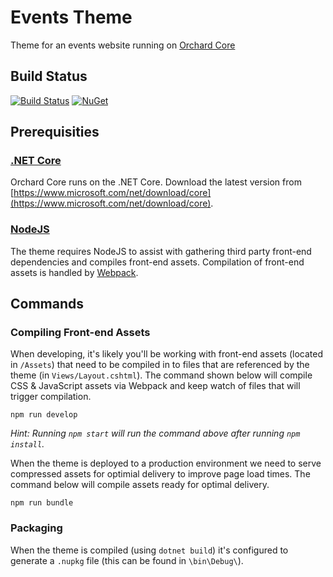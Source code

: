 # Events Theme

Theme for an events website running on [Orchard Core](https://github.com/OrchardCMS/OrchardCore)

## Build Status

[![Build Status](https://secure.travis-ci.org/moov2/Moov2.OrchardCore.EventsTheme.png?branch=master)](http://travis-ci.org/moov2/Moov2.OrchardCore.EventsTheme) [![NuGet](https://img.shields.io/nuget/v/Moov2.OrchardCore.EventsTheme.svg)](https://www.nuget.org/packages/Moov2.OrchardCore.EventsTheme)
 

## Prerequisities

### [.NET Core](https://docs.microsoft.com/en-us/dotnet/core/)

Orchard Core runs on the .NET Core. Download the latest version from [https://www.microsoft.com/net/download/core](https://www.microsoft.com/net/download/core).

### [NodeJS](https://nodejs.org/en/)

The theme requires NodeJS to assist with gathering third party front-end dependencies and compiles front-end assets. Compilation of front-end assets is handled by [Webpack](https://webpack.js.org/).

## Commands

### Compiling Front-end Assets

When developing, it's likely you'll be working with front-end assets (located in `/Assets`) that need to be compiled in to files that are referenced by the theme (in `Views/Layout.cshtml`). The command shown below will compile CSS & JavaScript assets via Webpack and keep watch of files that will trigger compilation.

    npm run develop

*Hint: Running `npm start` will run the command above after running `npm install`.*

When the theme is deployed to a production environment we need to serve compressed assets for optimial delivery to improve page load times. The command below will compile assets ready for optimal delivery.

    npm run bundle

### Packaging

When the theme is compiled (using `dotnet build`) it's configured to generate a `.nupkg` file (this can be found in `\bin\Debug\`).